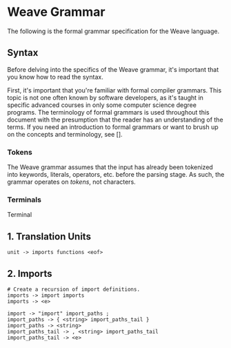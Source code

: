 # Weave Grammar

The following is the formal grammar specification for the Weave language.

## Syntax

Before delving into the specifics of the Weave grammar, it's important that you
know how to read the syntax.

First, it's important that you're familiar with formal compiler grammars. This
topic is not one often known by software developers, as it's taught in specific
advanced courses in only some computer science degree programs. The terminology
of formal grammars is used throughout this document with the presumption that
the reader has an understanding of the terms. If you need an introduction to
formal grammars or want to brush up on the concepts and terminology, see [].

### Tokens

The Weave grammar assumes that the input has already been tokenized into
keywords, literals, operators, etc. before the parsing stage. As such, the
grammar operates on _tokens_, not characters.

### Terminals

Terminal

## 1. Translation Units

```
unit -> imports functions <eof>
```

## 2. Imports

```
# Create a recursion of import definitions.
imports -> import imports
imports -> <e>

import -> "import" import_paths ;
import_paths -> { <string> import_paths_tail }
import_paths -> <string>
import_paths_tail -> , <string> import_paths_tail
import_paths_tail -> <e>
```

